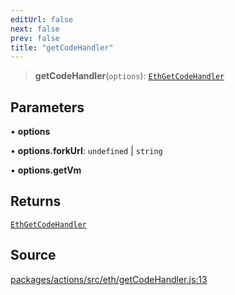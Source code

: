 ```yaml
---
editUrl: false
next: false
prev: false
title: "getCodeHandler"
---
```


> **getCodeHandler**(`options`): [`EthGetCodeHandler`](/reference/actions-types/type-aliases/ethgetcodehandler/)

## Parameters

• **options**

• **options\.forkUrl**: `undefined` \| `string`

• **options\.getVm**

## Returns

[`EthGetCodeHandler`](/reference/actions-types/type-aliases/ethgetcodehandler/)

## Source

[packages/actions/src/eth/getCodeHandler.js:13](https://github.com/evmts/tevm-monorepo/blob/main/packages/actions/src/eth/getCodeHandler.js#L13)
